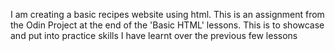 I am creating a basic recipes website using html.
This is an assignment from the Odin Project at the end of the 'Basic HTML' lessons.
This is to showcase and put into practice skills I have learnt over the previous few lessons